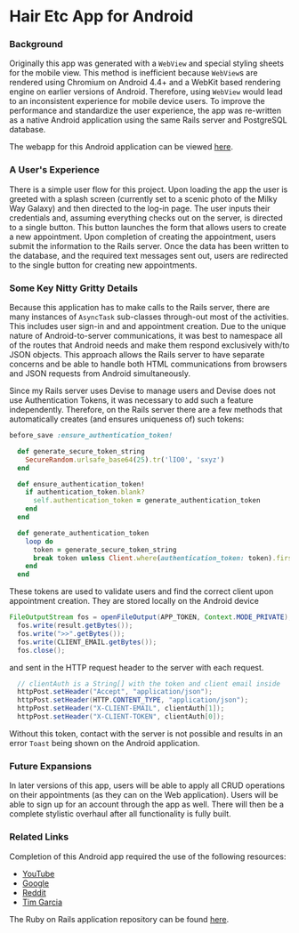 # Hair Etc App for Android

### Background

Originally this app was generated with a `WebView` and special styling sheets for the mobile view.  This method is inefficient because `WebView`s are rendered using Chromium on Android 4.4+ and a WebKit based rendering engine on earlier versions of Android.  Therefore, using `WebView` would lead to an inconsistent experience for mobile device users.  To improve the performance and standardize the user experience, the app was re-written as a native Android application using the same Rails server and PostgreSQL database.

The webapp for this Android application can be viewed [here](https://hairetcapp.herokuapp.com/).

### A User's Experience

There is a simple user flow for this project.  Upon loading the app the user is greeted with a splash screen (currently set to a scenic photo of the Milky Way Galaxy) and then directed to the log-in page.  The user inputs their credentials and, assuming everything checks out on the server, is directed to a single button.  This button launches the form that allows users to create a new appointment.  Upon completion of creating the appointment, users submit the information to the Rails server.  Once the data has been written to the database, and the required text messages sent out, users are redirected to the single button for creating new appointments.

### Some Key Nitty Gritty Details

Because this application has to make calls to the Rails server, there are many instances of `AsyncTask` sub-classes through-out most of the activities.  This includes user sign-in and and appointment creation.  Due to the unique nature of Android-to-server communications, it was best to namespace all of the routes that Android needs and make them respond exclusively with/to JSON objects.  This approach allows the Rails server to have separate concerns and be able to handle both HTML communications from browsers and JSON requests from Android simultaneously.

Since my Rails server uses Devise to manage users and Devise does not use Authentication Tokens, it was necessary to add such a feature independently.  Therefore, on the Rails server there are a few methods that automatically creates (and ensures uniqueness of) such tokens:

```ruby
before_save :ensure_authentication_token!

  def generate_secure_token_string
    SecureRandom.urlsafe_base64(25).tr('lIO0', 'sxyz')
  end

  def ensure_authentication_token!
    if authentication_token.blank?
      self.authentication_token = generate_authentication_token
    end
  end

  def generate_authentication_token
    loop do
      token = generate_secure_token_string
      break token unless Client.where(authentication_token: token).first
    end
  end
```

These tokens are used to validate users and find the correct client upon appointment creation.  They are stored locally on the Android device

```java
FileOutputStream fos = openFileOutput(APP_TOKEN, Context.MODE_PRIVATE);
  fos.write(result.getBytes());
  fos.write(">>".getBytes());
  fos.write(CLIENT_EMAIL.getBytes());
  fos.close();
```
and sent in the HTTP request header to the server with each request.

```java
  // clientAuth is a String[] with the token and client email inside
  httpPost.setHeader("Accept", "application/json");
  httpPost.setHeader(HTTP.CONTENT_TYPE, "application/json");
  httpPost.setHeader("X-CLIENT-EMAIL", clientAuth[1]);
  httpPost.setHeader("X-CLIENT-TOKEN", clientAuth[0]);
```
Without this token, contact with the server is not possible and results in an error `Toast` being shown on the Android application.

### Future Expansions

In later versions of this app, users will be able to apply all CRUD operations on their appointments (as they can on the Web application).  Users will be able to sign up for an account through the app as well.  There will then be a complete stylistic overhaul after all functionality is fully built.

### Related Links

Completion of this Android app required the use of the following resources:

- [YouTube](https://www.youtube.com/)
- [Google](https://www.google.com/)
- [Reddit](http://www.reddit.com/r/android)
- [Tim Garcia](https://github.com/tigarcia)

The Ruby on Rails application repository can be found [here](https://github.com/fnc314/hair_etc_app).